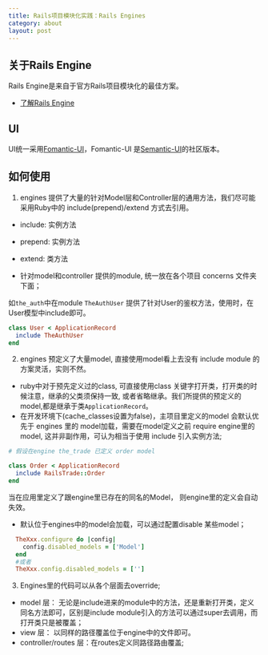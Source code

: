 ```yaml
---
title: Rails项目模块化实践：Rails Engines
category: about
layout: post
---
```



## 关于Rails Engine
  Rails Engine是来自于官方Rails项目模块化的最佳方案。
  * [了解Rails Engine](https://guides.rubyonrails.org/engines.html)

## UI
UI统一采用[Fomantic-UI](https://github.com/fomantic/Fomantic-UI)，Fomantic-UI 是[Semantic-UI](https://github.com/Semantic-Org/Semantic-UI)的社区版本。
  
## 如何使用
1. engines 提供了大量的针对Model层和Controller层的通用方法，我们尽可能采用Ruby中的 include(prepend)/extend 方式去引用。
  * include: 实例方法
  * prepend: 实例方法
  * extend: 类方法

  * 针对model和controller 提供的module, 统一放在各个项目 concerns 文件夹下面；

  如`the_auth`中在module `TheAuthUser` 提供了针对User的鉴权方法，使用时，在User模型中include即可。

  ```ruby
  class User < ApplicationRecord
    include TheAuthUser
  end
  ```
2. engines 预定义了大量model, 直接使用model看上去没有 include module 的方案灵活，实则不然。
  * ruby中对于预先定义过的class, 可直接使用class 关键字打开类，打开类的时候注意，继承的父类须保持一致, 或者省略继承。我们所提供的预定义的model,都是继承于类`ApplicationRecord`。
  * 在开发环境下(cache_classes设置为false)，主项目里定义的model 会默认优先于 engines 里的 model加载，需要在model定义之前 require engine里的model, 这并非副作用，可认为相当于使用 include 引入实例方法;
    
  ```ruby
  # 假设在engine the_trade 已定义 order model
  
  class Order < ApplicationRecord
    include RailsTrade::Order
  end
  ```

 当在应用里定义了跟engine里已存在的同名的Model， 则engine里的定义会自动失效。

  * 默认位于engines中的model会加载，可以通过配置disable 某些model；
  ```ruby
    TheXxx.configure do |config|
      config.disabled_models = ['Model']
    end
    #或者
    TheXxx.config.disabled_models = ['']
  ```
3. Engines里的代码可以从各个层面去override;
  * model 层： 无论是include进来的module中的方法，还是重新打开类，定义同名方法即可，区别是include module引入的方法可以通过super去调用，而打开类只是被覆盖；
  * view 层： 以同样的路径覆盖位于engine中的文件即可。
  * controller/routes 层：在routes定义同路径路由覆盖; 

